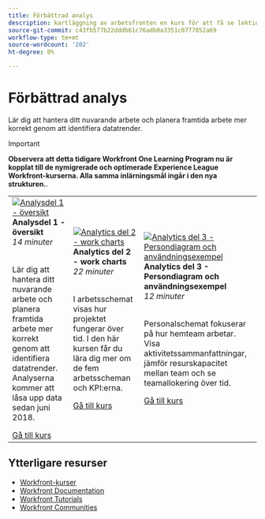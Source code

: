 ```yaml
---
title: Förbättrad analys
description: kartläggning av arbetsfronten en kurs för att få se lektionskurser
source-git-commit: c43fb577b22dddb61c76adb0a3351c0777852a69
workflow-type: tm+mt
source-wordcount: '202'
ht-degree: 0%

---
```


# Förbättrad analys

Lär dig att hantera ditt nuvarande arbete och planera framtida arbete mer korrekt genom att identifiera datatrender.

>[!IMPORTANT]
>
>**Observera att detta tidigare Workfront One Learning Program nu är kopplat till de nymigrerade och optimerade Experience League Workfront-kurserna.  Alla samma inlärningsmål ingår i den nya strukturen.**.

<table>
  <tr>
   <td>
      <a href="https://experienceleague.adobe.com/?recommended=Workfront-U-1-2022.1.analytics">
      <img alt="Analysdel 1 - översikt" src="https://cdn.experienceleague.adobe.com/thumb/analytics-part-1-overview.jpg"/>
      </a>
      <div>
         <strong>Analysdel 1 - översikt</strong></a>
         <br/><em>14 minuter</em>
      </div>
      <p>
        <br/>
         Lär dig att hantera ditt nuvarande arbete och planera framtida arbete mer korrekt genom att identifiera datatrender. Analyserna kommer att låsa upp data sedan juni 2018.
      </p>
      <a  rel="noreferrer" target="_blank" href="https://experienceleague.adobe.com/?recommended=Workfront-U-1-2022.1.analytics" class="spectrum-Button spectrum-Button--primary spectrum-Button--sizeM">
      <span class="spectrum-Button-label has-no-wrap has-text-weight-bold">Gå till kurs</span>
      </a>
   </td>
   <td>
      <a href="https://experienceleague.adobe.com/?recommended=Workfront-U-1-2022.2.analytics">
      <img alt="Analytics del 2 - work charts" src="https://cdn.experienceleague.adobe.com/thumb/analytics-part-1-overview.jpg"/>
      </a>
      <div>
         <strong>Analytics del 2 - work charts</strong></a>
         <br/><em>22 minuter</em>
      </div>
      <p>
        <br/>
         I arbetsschemat visas hur projektet fungerar över tid. I den här kursen får du lära dig mer om de fem arbetsscheman och KPI:erna.
      </p>
      <a  rel="noreferrer" target="_blank" href="https://experienceleague.adobe.com/?recommended=Workfront-U-1-2022.2.analytics" class="spectrum-Button spectrum-Button--primary spectrum-Button--sizeM">
      <span class="spectrum-Button-label has-no-wrap has-text-weight-bold">Gå till kurs</span>
      </a>
   </td>
   <td>
      <a href="https://experienceleague.adobe.com/?recommended=Workfront-U-1-2022.3.analytics">
      <img alt="Analytics del 3 - Persondiagram och användningsexempel" src="https://cdn.experienceleague.adobe.com/thumb/analytics-part-1-overview.jpg"/>
      </a>
      <div>
         <strong>Analytics del 3 - Persondiagram och användningsexempel</strong></a>
         <br/><em>12 minuter</em>
      </div>
      <p>
        <br/>
         Personalschemat fokuserar på hur hemteam arbetar. Visa aktivitetssammanfattningar, jämför resurskapacitet mellan team och se teamallokering över tid.
      </p>
      <a  rel="noreferrer" target="_blank" href="https://experienceleague.adobe.com/?recommended=Workfront-U-3-2022.1.analytics" class="spectrum-Button spectrum-Button--primary spectrum-Button--sizeM">
      <span class="spectrum-Button-label has-no-wrap has-text-weight-bold">Gå till kurs</span>
      </a>
   </td>      
  </tr>
</table>

## Ytterligare resurser

* [Workfront-kurser](https://experienceleague.adobe.com/?lang=en&amp;Solution=Workfront#courses)
* [Workfront Documentation](https://experienceleague.adobe.com/docs/workfront.html)
* [Workfront Tutorials](https://experienceleague.adobe.com/docs/workfront-learn/tutorials-workfront/home.html)
* [Workfront Communities](https://experienceleaguecommunities.adobe.com/t5/workfront/ct-p/workfront)
